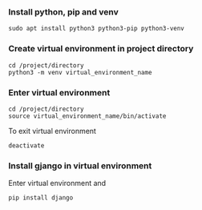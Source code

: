 ### Install python, pip and venv
```
sudo apt install python3 python3-pip python3-venv
```
### Create virtual environment in project directory
```
cd /project/directory
python3 -m venv virtual_environment_name
```
### Enter virtual environment
```
cd /project/directory
source virtual_environment_name/bin/activate
```
To exit virtual environment
```
deactivate
```
### Install gjango in virtual environment
Enter virtual environment and
```
pip install django
```

